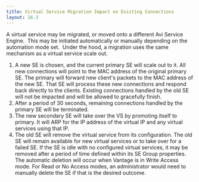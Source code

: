 ```yaml
---
title: Virtual Service Migration Impact on Existing Connections
layout: 16.3
---
```

A virtual service may be migrated, or moved onto a different Avi Service Engine.  This may be initiated automatically or manually depending on the automation mode set.  Under the hood, a migration uses the same mechanism as a virtual service scale out.
<ol> 
 <li>A new SE is chosen, and the current primary SE will scale out to it.  All new connections will point to the MAC address of the original primary SE.  The primary will forward new client's packets to the MAC address of the new SE.  That SE will process these new connections and respond back directly to the clients.  Existing connections handled by the old SE will not be impacted and will be allowed to gracefully finish.</li> 
 <li>After a period of 30 seconds, remaining connections handled by the primary SE will be terminated.</li> 
 <li>The new secondary SE will take over the VS by promoting itself to primary.  It will ARP for the IP address of the virtual IP and any virtual services using that IP.</li> 
 <li>The old SE will remove the virtual service from its configuration.  The old SE will remain available for new virtual services or to take over for a failed SE.  If the SE is idle with no configured virtual services, it may be removed after a period of time defined within its SE Group properties. The automatic deletion will occur when Vantage is in Write Access mode.  For Read or No Access modes, an administrator would need to manually delete the SE if that is the desired outcome.</li> 
</ol> 